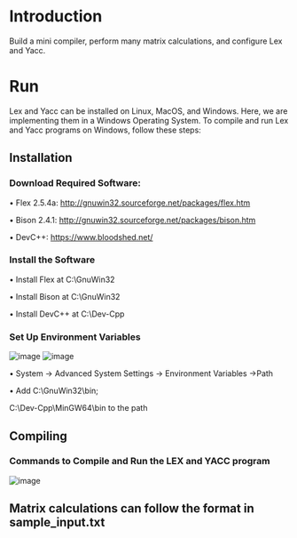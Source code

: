 # Introduction
Build a mini compiler, perform many matrix calculations, and configure Lex and Yacc.

# Run
Lex and Yacc can be installed on Linux, MacOS, and Windows. Here, we are implementing them in a Windows Operating System. To compile and run Lex and Yacc programs on Windows, follow these steps: 
## Installation
### Download Required Software:
• Flex 2.5.4a: http://gnuwin32.sourceforge.net/packages/flex.htm

• Bison 2.4.1: http://gnuwin32.sourceforge.net/packages/bison.htm

• DevC++: https://www.bloodshed.net/
### Install the Software
• Install Flex at C:\GnuWin32

• Install Bison at C:\GnuWin32

• Install DevC++ at C:\Dev-Cpp
### Set Up Environment Variables
![image](https://github.com/user-attachments/assets/55039f9b-d136-4231-91af-7f5a8ec8d31c)
![image](https://github.com/user-attachments/assets/b1bbea12-40aa-4988-8b7c-ff128ea76fc6)

• System -> Advanced System Settings -> Environment Variables ->Path

• Add C:\GnuWin32\bin;

C:\Dev-Cpp\MinGW64\bin to the path
## Compiling
### Commands to Compile and Run the LEX and YACC program
![image](https://github.com/user-attachments/assets/3122c3ab-fc83-4270-a082-61c2bf8191b0)

## Matrix calculations can follow the format in sample_input.txt
